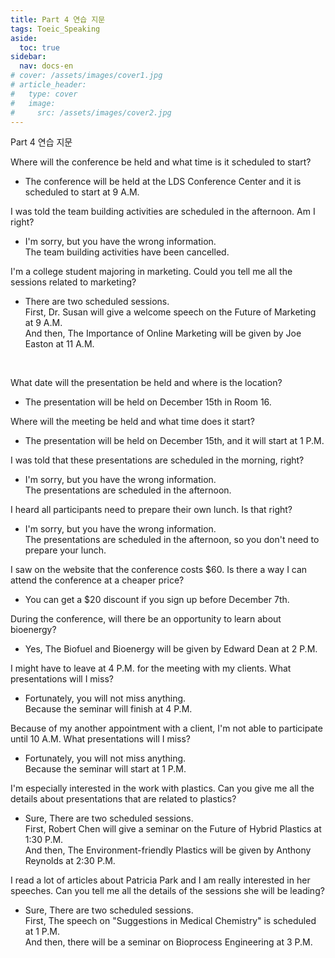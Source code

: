 ```yaml
---
title: Part 4 연습 지문
tags: Toeic_Speaking
aside:
  toc: true
sidebar:
  nav: docs-en
# cover: /assets/images/cover1.jpg
# article_header:
#   type: cover
#   image:
#     src: /assets/images/cover2.jpg
---
```


Part 4 연습 지문

<!-- more -->

Where will the conference be held and what time is it scheduled to start?
- The conference will be held at the LDS Conference Center and it is scheduled to start at 9 A.M.

I was told the team building activities are scheduled in the afternoon. Am I right?
- I'm sorry, but you have the wrong information.  
The team building activities have been cancelled.

I'm a college student majoring in marketing. Could you tell me all the sessions related to marketing?
- There are two scheduled sessions.  
First, Dr. Susan will give a welcome speech on the Future of Marketing at 9 A.M.  
And then, The Importance of Online Marketing will be given by Joe Easton at 11 A.M.  

<br>

What date will the presentation be held and where is the location?
- The presentation will be held on December 15th in Room 16.

Where will the meeting be held and what time does it start?
- The presentation will be held on December 15th, and it will start at 1 P.M.

I was told that these presentations are scheduled in the morning, right?
- I'm sorry, but you have the wrong information.  
The presentations are scheduled in the afternoon.

I heard all participants need to prepare their own lunch. Is that right?
- I'm sorry, but you have the wrong information.  
The presentations are scheduled in the afternoon, so you don't need to prepare your lunch.

I saw on the website that the conference costs $60. Is there a way I can attend the conference at a cheaper price?
- You can get a $20 discount if you sign up before December 7th.

During the conference, will there be an opportunity to learn about bioenergy?
- Yes, The Biofuel and Bioenergy will be given by Edward Dean at 2 P.M.

I might have to leave at 4 P.M. for the meeting with my clients. What presentations will I miss?
- Fortunately, you will not miss anything.  
Because the seminar will finish at 4 P.M.

Because of my another appointment with a client, I'm not able to participate until 10 A.M. What presentations will I miss?
- Fortunately, you will not miss anything.  
Because the seminar will start at 1 P.M.

I'm especially interested in the work with plastics. Can you give me all the details about presentations that are related to plastics?
- Sure, There are two scheduled sessions.  
First, Robert Chen will give a seminar on the Future of Hybrid Plastics at 1:30 P.M.  
And then, The Environment-friendly Plastics will be given by Anthony Reynolds at 2:30 P.M.  

I read a lot of articles about Patricia Park and I am really interested in her speeches. Can you tell me all the details of the sessions she will be leading?
- Sure, There are two scheduled sessions.  
First, The speech on "Suggestions in Medical Chemistry" is scheduled at 1 P.M.  
And then, there will be a seminar on Bioprocess Engineering at 3 P.M.  

<br>
